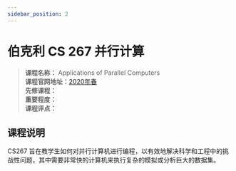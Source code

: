 ```yaml
---
sidebar_position: 2
---
```


# 伯克利 CS 267 并行计算
>**课程名称：**  Applications of Parallel Computers         
**课程官网地址：**[2020年春](https://sites.google.com/lbl.gov/cs267-spr2020/)  
**先修课程：**         
**重要程度：**       
**课程评点：**          


## 课程说明

CS267 旨在教学生如何对并行计算机进行编程，以有效地解决科学和工程中的挑战性问题，其中需要非常快的计算机来执行复杂的模拟或分析巨大的数据集。